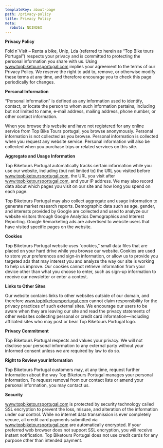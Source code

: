 ```yaml
---
templateKey: about-page
path: /privacy-policy
title: Privacy Policy
meta:
  robots: NOINDEX
---
```

**Privacy Policy**

Fold n´Visit – Renta a bike, Unip, Lda (referred to herein as “Top Bike tours Portugal”) respects your privacy and is committed to protecting the personal information you share with us. Using www.topbiketoursportugal.com implies your agreement to the terms of our Privacy Policy. We reserve the right to add to, remove, or otherwise modify these terms at any time, and therefore encourage you to check this page periodically for changes.

**Personal Information**

“Personal information” is defined as any information used to identify, contact, or locate the person to whom such information pertains, including but not limited to name, e-mail address, mailing address, phone number, or other contact information.

When you browse this website and have not registered for any online service from Top Bike Tours portugal, you browse anonymously. Personal information is not collected as you browse. Personal information is collected when you request any website service. Personal information will also be collected when you purchase trips or related services on this site.

**Aggregate and Usage Information**

Top Biketours Portugal automatically tracks certain information while you use our website, including (but not limited to) the URL you visited before www.topbiketoursportugal.com, the URL you visit after www.topbiketoursportugal.com, and your IP address. We may also record data about which pages you visit on our site and how long you spend on each page.

Top Biketours Portugal may also collect aggregate and usage information to generate market research reports. Demographic data such as age, gender, and interests provided by Google are collected and used to analyze our website visitors through Google Analytics Demographics and Interest Reporting. Google Remarketing ads are advertised to website users that have visited specific pages on the website.

**Cookies**

Top Biketours Portugal website uses “cookies,” small data files that are placed on your hard drive while you browse our website. Cookies are used to store your preferences and sign-in information, or allow us to provide you targeted ads that may interest you and analyze the way our site is working to help us improve. Our cookies cannot retrieve information from your device other than what you choose to enter, such as sign-up information to receive our newsletter or enter a contest.

**Links to Other Sites**

Our website contains links to other websites outside of our domain, and therefore www.topbiketoursportugal.com cannot claim responsibility for the privacy practices of such external sites. We encourage our users to be aware when they are leaving our site and read the privacy statements of other websites collecting personal or credit card information—including affiliated sites who may post or bear Top Biketours Portugal logo.

**Privacy Commitment**

Top Biketours Portugal respects and values your privacy. We will not disclose your personal information to any external party without your informed consent unless we are required by law to do so.

**Right to Review your Information**

Top Biketours Portugal customers may, at any time, request further information about the way Top Biketours Portugal manages your personal information. To request removal from our contact lists or amend your personal information, you may contact us.

**Security**

www.topbiketoursportugal.com is protected by security technology called SSL encryption to prevent the loss, misuse, and alteration of the information under our control. While no internet data transmission is ever completely secure, all credit card payments submitted via www.topbiketoursportugal.com are automatically encrypted. If your preferred web browser does not support SSL encryption, you will receive instant notification. Top Biketours Portugal does not use credit cards for any purpose other than intended payment.
